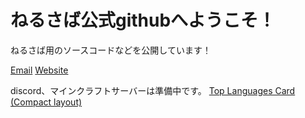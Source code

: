# ねるさば公式githubへようこそ！
ねるさば用のソースコードなどを公開しています！

[Email](<nerusaba.mc@gmail.com>)
[Website](www.nerusaba.com)

discord、マインクラフトサーバーは準備中です。
[Top Languages Card (Compact layout)](https://github-readme-stats.vercel.app/api/top-langs/?username=zizi4n5&layout=compact)
